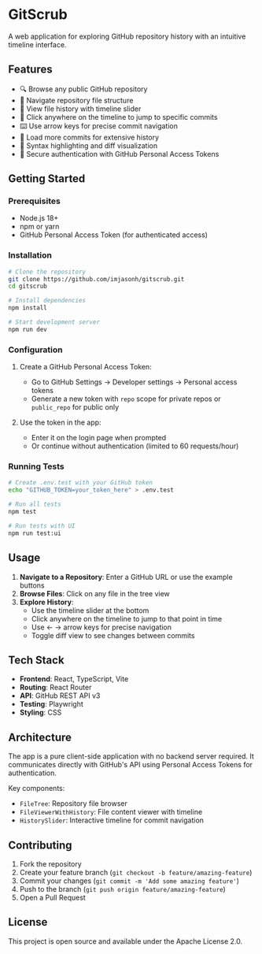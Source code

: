 # GitScrub

A web application for exploring GitHub repository history with an intuitive timeline interface.

## Features

- 🔍 Browse any public GitHub repository
- 📁 Navigate repository file structure
- 📜 View file history with timeline slider
- 🎯 Click anywhere on the timeline to jump to specific commits
- ⌨️ Use arrow keys for precise commit navigation
- 🔄 Load more commits for extensive history
- 🎨 Syntax highlighting and diff visualization
- 🔐 Secure authentication with GitHub Personal Access Tokens

## Getting Started

### Prerequisites

- Node.js 18+ 
- npm or yarn
- GitHub Personal Access Token (for authenticated access)

### Installation

```bash
# Clone the repository
git clone https://github.com/imjasonh/gitscrub.git
cd gitscrub

# Install dependencies
npm install

# Start development server
npm run dev
```

### Configuration

1. Create a GitHub Personal Access Token:
   - Go to GitHub Settings → Developer settings → Personal access tokens
   - Generate a new token with `repo` scope for private repos or `public_repo` for public only
   
2. Use the token in the app:
   - Enter it on the login page when prompted
   - Or continue without authentication (limited to 60 requests/hour)

### Running Tests

```bash
# Create .env.test with your GitHub token
echo "GITHUB_TOKEN=your_token_here" > .env.test

# Run all tests
npm test

# Run tests with UI
npm run test:ui
```

## Usage

1. **Navigate to a Repository**: Enter a GitHub URL or use the example buttons
2. **Browse Files**: Click on any file in the tree view
3. **Explore History**: 
   - Use the timeline slider at the bottom
   - Click anywhere on the timeline to jump to that point in time
   - Use ← → arrow keys for precise navigation
   - Toggle diff view to see changes between commits

## Tech Stack

- **Frontend**: React, TypeScript, Vite
- **Routing**: React Router
- **API**: GitHub REST API v3
- **Testing**: Playwright
- **Styling**: CSS

## Architecture

The app is a pure client-side application with no backend server required. It communicates directly with GitHub's API using Personal Access Tokens for authentication.

Key components:
- `FileTree`: Repository file browser
- `FileViewerWithHistory`: File content viewer with timeline
- `HistorySlider`: Interactive timeline for commit navigation

## Contributing

1. Fork the repository
2. Create your feature branch (`git checkout -b feature/amazing-feature`)
3. Commit your changes (`git commit -m 'Add some amazing feature'`)
4. Push to the branch (`git push origin feature/amazing-feature`)
5. Open a Pull Request

## License

This project is open source and available under the Apache License 2.0.
